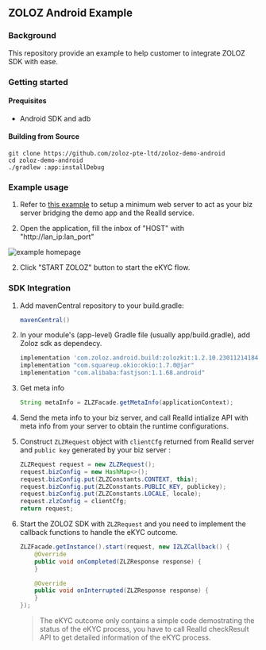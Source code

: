 ## ZOLOZ Android Example

### Background

This repository provide an example to help customer to integrate ZOLOZ SDK with ease.



### Getting started

#### Prequisites

+ Android SDK and adb



#### Building from Source

```shell
git clone https://github.com/zoloz-pte-ltd/zoloz-demo-android
cd zoloz-demo-android
./gradlew :app:installDebug
```

### Example usage

1. Refer to [this example](https://github.com/zoloz-pte-ltd/zoloz-integration-examples/tree/master/basic/realid-native) to setup a minimum web server to act as your biz server bridging the demo app and the RealId service. 

2. Open the application, fill the inbox of "HOST" with "http://lan_ip:lan_port"

![example homepage](https://gw.alicdn.com/tfs/TB1ZKLS1FY7gK0jSZKzXXaikpXa-818-730.png)

2. Click "START ZOLOZ" button to start the eKYC flow.



### SDK Integration

1. Add mavenCentral repository to your build.gradle:

   ```groovy
   mavenCentral()
   ```

2. In your module's (app-level) Gradle file (usually app/build.gradle), add Zoloz sdk as dependecy.

   ```groovy
   implementation 'com.zoloz.android.build:zolozkit:1.2.10.230112141843'
   implementation "com.squareup.okio:okio:1.7.0@jar"
   implementation "com.alibaba:fastjson:1.1.68.android"
   ```

3. Get meta info

   ```groovy
   String metaInfo = ZLZFacade.getMetaInfo(applicationContext);
   ```

4. Send the meta info to your biz server, and call RealId intialize API with meta info from your server to obtain the runtime configurations.

5. Construct `ZLZRequest` object with `clientCfg` returned from RealId server and `public key` generated by your biz server :

   ```java
   ZLZRequest request = new ZLZRequest();
   request.bizConfig = new HashMap<>();
   request.bizConfig.put(ZLZConstants.CONTEXT, this);
   request.bizConfig.put(ZLZConstants.PUBLIC_KEY, publickey);
   request.bizConfig.put(ZLZConstants.LOCALE, locale);
   request.zlzConfig = clientCfg;
   return request;
   ```

6. Start the ZOLOZ SDK with  `ZLZRequest`  and you need to implement the callback functions to handle the eKYC outcome. 

   ```java
   ZLZFacade.getInstance().start(request, new IZLZCallback() {
       @Override
       public void onCompleted(ZLZResponse response) {
       }
   
       @Override
       public void onInterrupted(ZLZResponse response) {
       }
   });
   ```

   > The eKYC outcome only contains a simple code demostrating the status of the eKYC process, you have to call RealId checkResult API to get detailed information of the eKYC process.

